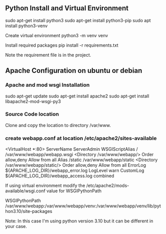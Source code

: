 
## Python Install and Virtual Environment

sudo apt-get install python3
sudo apt-get install python3-pip
sudo apt install python3-venv

Create virtual environment
python3 -m venv venv

Install required packages 
pip install -r requirements.txt

Note the requirement file is in the project.


## Apache Configuration on ubuntu or debian
### Apache and mod wsgi Installation


sudo apt-get update
sudo apt-get install apache2
sudo apt-get install libapache2-mod-wsgi-py3

### Source Code location
Clone and copy the location to directory /var/www.
### create webapp.conf at location /etc/apache2/sites-available

<VirtualHost *:80>
               ServerName <serverfqdn>
               ServerAdmin <email>
               WSGIScriptAlias / /var/www/webapp/webapp.wsgi
               <Directory /var/www/webapp/>
                       Order allow,deny
                       Allow from all
               </Directory>
               Alias /static /var/www/webapp/static
               <Directory /var/www/webapp/static/>
                       Order allow,deny
                       Allow from all
               </Directory>
               ErrorLog ${APACHE_LOG_DIR}/webapp_error.log
               LogLevel warn
               CustomLog ${APACHE_LOG_DIR}/webapp_access.log combined
</VirtualHost>

If using virtual environment modify the /etc/apache2/mods-available/wsgi.conf value for WSGIPythonPath

WSGIPythonPath /var/www/webapp:/var/www/webapp/venv:/var/www/webapp/venv/lib/python3.10/site-packages

Note: In this case I'm using python version 3.10 but it can be different in your case.
